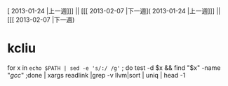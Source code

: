 [ 2013-01-24 |上一週]]] || [[[ 2013-02-07 |下一週]( 2013-01-24 |上一週]]] || [[[ 2013-02-07 |下一週)



# kcliu


for x in `echo $PATH | sed -e 's/:/ /g'` ; do test -d $x && find  "$x"  -name "*gcc*" ;done | xargs readlink |grep -v llvm|sort | uniq | head -1